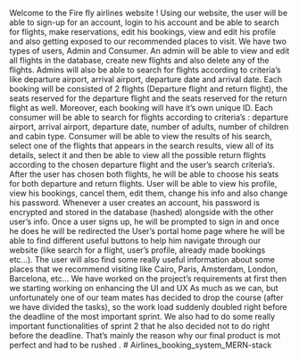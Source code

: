 Welcome to the Fire fly airlines website !
Using our website, the user will be able to sign-up for an account, login to his account and be able to
search for flights, make reservations, edit his bookings, view and edit his profile and also getting
exposed to our recommended places to visit.
We have two types of users, Admin and Consumer. An admin will be able to view and edit all flights in
the database, create new flights and also delete any of the flights. Admins will also be able to search for
flights according to criteria’s like departure airport, arrival airport, departure date and arrival date.
Each booking will be consisted of 2 flights (Departure flight and return flight), the seats reserved for the
departure flight and the seats reserved for the return flight as well. Moreover, each booking will have
it’s own unique ID.
Each consumer will be able to search for flights according to criteria’s : departure airport, arrival airport,
departure date, number of adults, number of children and cabin type. Consumer will be able to view the
results of his search, select one of the flights that appears in the search results, view all of its details,
select it and then be able to view all the possible return flights according to the chosen departure flight
and the user’s search criteria’s. After the user has chosen both flights, he will be able to choose his seats
for both departure and return flights. User will be able to view his profile, view his bookings, cancel
them, edit them, change his info and also change his password. Whenever a user creates an account, his
password is encrypted and stored in the database (hashed) alongside with the other user’s info.
Once a user signs up, he will be prompted to sign in and once he does he will be redirected the User’s
portal home page where he will be able to find different useful buttons to help him navigate through
our website (like search for a flight, user’s profile, already made bookings etc...). The user will also find
some really useful information about some places that we recommend visiting like Cairo, Paris,
Amsterdam, London, Barcelona, etc...
We have worked on the project’s requirements at first then we starting working on enhancing the UI
and UX As much as we can, but unfortunately one of our team mates has decided to drop the course
(after we have divided the tasks), so the work load suddenly doubled right before the deadline of the
most important sprint. We also had to do some really important functionalities of sprint 2 that he also
decided not to do right before the deadline. That’s mainly the reason why our final product is mot
perfect and had to be rushed . # Airlines_booking_system_MERN-stack
